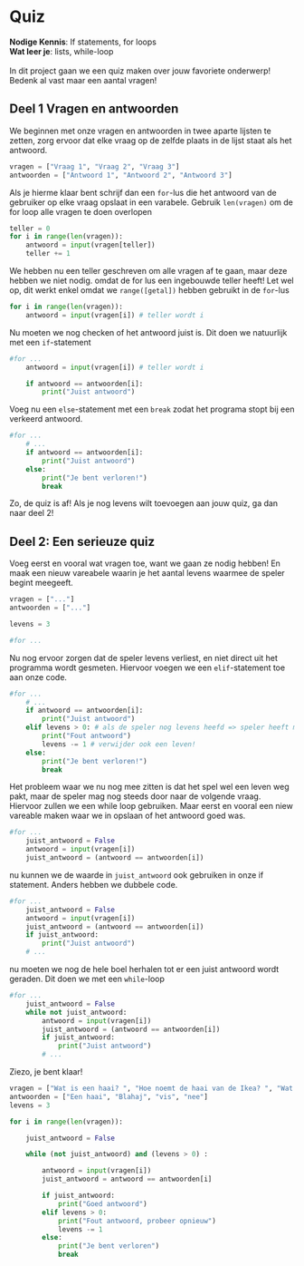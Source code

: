 # Quiz
**Nodige Kennis**: If statements, for loops<br>
**Wat leer je**: lists, while-loop
<br><br>
In dit project gaan we een quiz maken over jouw favoriete onderwerp! Bedenk al vast maar een aantal vragen!
## Deel 1 Vragen en antwoorden
We beginnen met onze vragen en antwoorden in twee aparte lijsten te zetten, zorg ervoor dat elke vraag op de zelfde plaats in de lijst staat als het antwoord.
```py
vragen = ["Vraag 1", "Vraag 2", "Vraag 3"]
antwoorden = ["Antwoord 1", "Antwoord 2", "Antwoord 3"]
```
Als je hierme klaar bent schrijf dan een `for`-lus die het antwoord van de gebruiker op elke vraag opslaat in een varabele. Gebruik `len(vragen)` om de for loop alle vragen te doen overlopen
```python
teller = 0
for i in range(len(vragen)):
    antwoord = input(vragen[teller])
    teller += 1
```
We hebben nu een teller geschreven om alle vragen af te gaan, maar deze hebben we niet nodig. omdat de for lus een ingebouwde teller heeft! Let wel op, dit werkt enkel omdat we `range([getal])` hebben gebruikt in de `for`-lus
```python
for i in range(len(vragen)):
    antwoord = input(vragen[i]) # teller wordt i
```
Nu moeten we nog checken of het antwoord juist is. Dit doen we natuurlijk met een `if`-statement
```python
#for ...
    antwoord = input(vragen[i]) # teller wordt i

    if antwoord == antwoorden[i]:
        print("Juist antwoord")
```
Voeg nu een `else`-statement met een `break` zodat het programa stopt bij een verkeerd antwoord.
```python
#for ...
    # ...
    if antwoord == antwoorden[i]:
        print("Juist antwoord")
    else:
        print("Je bent verloren!")
        break
```
Zo, de quiz is af! Als je nog levens wilt toevoegen aan jouw quiz, ga dan naar deel 2!
## Deel 2: Een serieuze quiz
Voeg eerst en vooral wat vragen toe, want we gaan ze nodig hebben! En maak een nieuw vareabele waarin je het aantal levens waarmee de speler begint meegeeft.
```python
vragen = ["..."]
antwoorden = ["..."]

levens = 3

#for ...
```
Nu nog ervoor zorgen dat de speler levens verliest, en niet direct uit het programma wordt gesmeten. Hiervoor voegen we een `elif`-statement toe aan onze code.
```python
#for ...
    # ...
    if antwoord == antwoorden[i]:
        print("Juist antwoord")
    elif levens > 0: # als de speler nog levens heefd => speler heeft meer dan 0 levens.
        print("Fout antwoord")
        levens -= 1 # verwijder ook een leven!
    else:
        print("Je bent verloren!")
        break
```
Het probleem waar we nu nog mee zitten is dat het spel wel een leven weg pakt, maar de speler mag nog steeds door naar de volgende vraag.
Hiervoor zullen we een while loop gebruiken. Maar eerst en vooral een niew vareable maken waar we in opslaan of het antwoord goed was.
```python
#for ...
    juist_antwoord = False
    antwoord = input(vragen[i])
    juist_antwoord = (antwoord == antwoorden[i])
```
nu kunnen we de waarde in `juist_antwoord` ook gebruiken in onze if statement. Anders hebben we dubbele code.

```py
#for ...
    juist_antwoord = False
    antwoord = input(vragen[i]) 
    juist_antwoord = (antwoord == antwoorden[i])
    if juist_antwoord:
        print("Juist antwoord")
    # ...
```
nu moeten we nog de hele boel herhalen tot er een juist antwoord wordt geraden. Dit doen we met een `while`-loop
```py
#for ...
    juist_antwoord = False
    while not juist_antwoord:
        antwoord = input(vragen[i]) 
        juist_antwoord = (antwoord == antwoorden[i])
        if juist_antwoord:
            print("Juist antwoord")
        # ...
```
Ziezo, je bent klaar!

```py
vragen = ["Wat is een haai? ", "Hoe noemt de haai van de Ikea? ", "Wat eet een haai? ", "Is een haai een dolfijn? "]
antwoorden = ["Een haai", "Blahaj", "vis", "nee"]
levens = 3

for i in range(len(vragen)):

    juist_antwoord = False

    while (not juist_antwoord) and (levens > 0) :

        antwoord = input(vragen[i])
        juist_antwoord = antwoord == antwoorden[i]

        if juist_antwoord:
            print("Goed antwoord")
        elif levens > 0:
            print("Fout antwoord, probeer opnieuw")
            levens -= 1
        else:
            print("Je bent verloren")
            break
```